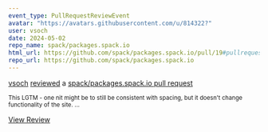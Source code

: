 ```yaml
---
event_type: PullRequestReviewEvent
avatar: "https://avatars.githubusercontent.com/u/814322?"
user: vsoch
date: 2024-05-02
repo_name: spack/packages.spack.io
html_url: https://github.com/spack/packages.spack.io/pull/19#pullrequestreview-2037025887
repo_url: https://github.com/spack/packages.spack.io
---
```


<a href='https://github.com/vsoch' target='_blank'>vsoch</a> <a href='https://github.com/spack/packages.spack.io/pull/19#pullrequestreview-2037025887' target='_blank'>reviewed</a> a <a href='https://github.com/spack/packages.spack.io/pull/19' target='_blank'>spack/packages.spack.io pull request</a>

<small>This LGTM - one nit might be to still be consistent with spacing, but it doesn't change functionality of the site....</small>

<a href='https://github.com/spack/packages.spack.io/pull/19#pullrequestreview-2037025887' target='_blank'>View Review</a>
